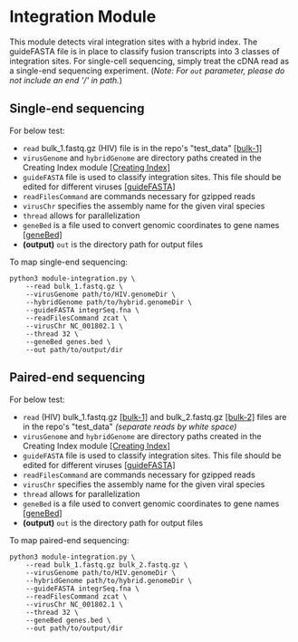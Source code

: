 # Integration Module
This module detects viral integration sites with a hybrid index. The guideFASTA file is in place to classify fusion transcripts into 3 classes of integration sites. For single-cell sequencing, simply treat the cDNA read as a single-end sequencing experiment. (*Note: For `out` parameter, please do not include an end '/' in path.*) 

## Single-end sequencing
For below test:
- `read` bulk_1.fastq.gz (HIV) file is in the repo's "test_data" [[bulk-1]](https://github.com/aicb-ZhangLabs/Venus/raw/main/test_data/bulk_1.fastq.gz)
- `virusGenome` and `hybridGenome` are directory paths created in the Creating Index module [[Creating Index]](../../src/module-index/module-index.md)
- `guideFASTA` file is used to classify integration sites. This file should be edited for different viruses [[guideFASTA]](../../reference_files/integrSeq.fna)
- `readFilesCommand` are commands necessary for gzipped reads
- `virusChr` specifies the assembly name for the given viral species
- `thread` allows for parallelization
- `geneBed` is a file used to convert genomic coordinates to gene names [[geneBed]](../../reference_files/genes.bed)
- **(output)** `out` is the directory path for output files

To map single-end sequencing:
```
python3 module-integration.py \
    --read bulk_1.fastq.gz \
    --virusGenome path/to/HIV.genomeDir \
    --hybridGenome path/to/hybrid.genomeDir \
    --guideFASTA integrSeq.fna \
    --readFilesCommand zcat \
    --virusChr NC_001802.1 \
    --thread 32 \
    --geneBed genes.bed \
    --out path/to/output/dir
```

## Paired-end sequencing
For below test:
- `read` (HIV) bulk_1.fastq.gz [[bulk-1]](https://github.com/aicb-ZhangLabs/Venus/raw/main/test_data/bulk_1.fastq.gz) and bulk_2.fastq.gz [[bulk-2]](https://github.com/aicb-ZhangLabs/Venus/raw/main/test_data/bulk_2.fastq.gz) files are in the repo's "test_data" *(separate reads by white space)*
- `virusGenome` and `hybridGenome` are directory paths created in the Creating Index module [[Creating Index]](../../src/module-index/module-index.md)
- `guideFASTA` file is used to classify integration sites. This file should be edited for different viruses [[guideFASTA]](../../reference_files/integrSeq.fna)
- `readFilesCommand` are commands necessary for gzipped reads
- `virusChr` specifies the assembly name for the given viral species
- `thread` allows for parallelization
- `geneBed` is a file used to convert genomic coordinates to gene names [[geneBed]](../../reference_files/genes.bed)
- **(output)** `out` is the directory path for output files

To map paired-end sequencing:
```
python3 module-integration.py \
    --read bulk_1.fastq.gz bulk_2.fastq.gz \
    --virusGenome path/to/HIV.genomeDir \
    --hybridGenome path/to/hybrid.genomeDir \
    --guideFASTA integrSeq.fna \
    --readFilesCommand zcat \
    --virusChr NC_001802.1 \
    --thread 32 \
    --geneBed genes.bed \
    --out path/to/output/dir
```
